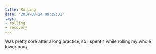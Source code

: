 ```yaml
---
title: Rolling
date: '2014-08-24 09:29:31'
tags:
- rolling
- recovery
---
```


Was pretty sore after a long practice, so I spent a while rolling my whole lower body.
